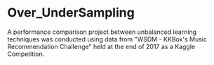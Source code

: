 # Over_UnderSampling
A performance comparison project between unbalanced learning techniques was conducted using data from "WSDM - KKBox's Music Recommendation Challenge" held at the end of 2017 as a Kaggle Competition.
